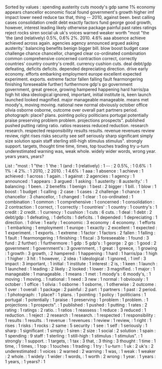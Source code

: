 Sorted by values :
spending austerity cuts moody's gdp same 1% economy appears chancellor economic fiscal found government's growth higher imf impact lower need reduce tax that, thing -- 2010, against been. best calling cases consolidation credit debt exactly factors fund george good growth, however, interest leading likely otherwise package painful past rates ratings reject rocks siren social uk uk's voices warned weaker worth "most "the 'the (and (relatively) 0.5%, 0.6% 2%. 2010. 4.6% aaa absence achieve achieved across again. agencies agency announced argued asking austerity.' balancing benefits benign bigger bill. blow boost budget case challenge chance chancellor, changed clear co-ordinated combination common comprehensive concerned contraction correct, correctly countries' country country's credit. currency cushion cuts. deal debt/gdp defeating, deficits deficits. depended depreciating direction. drive early economy. efforts embarking employment europe excellent expected experiment. exports. extreme factor fallen falling fault fearmongering finishing foreseeable further) furthermore gdp's go government government, great greece, growing hampered happening hard harris/pa high hit idea ideological ignored, important, initial institute is, keen launch launched looked magnified. major manageable manageable. means met moody's, moving moving. national new normal obviously october office olivia osborne osborne, outcome over overall part partners period. photograph: place? plans. pointing policy politicians portugal potentially praise preserving problem problem. projections prospects". published pushed putting rating ratio. ratios reassess reduced reduction. research research. respected responsibility results results. revenue revenues review review, right rises risks security see self seriously sharp significant simply size solution spain staff sterling still-high stimulus stimulus". strongly support. targets, thought time time, times, top touches trading try u-turn underestimated warning was, weak whole. widely wider words, wrong year. years years, years? 

List :
"most : 1
"the : 1
'the : 1
(and : 1
(relatively) : 1
-- : 2
0.5%, : 1
0.6% : 1
1% : 4
2%. : 1
2010, : 2
2010. : 1
4.6% : 1
aaa : 1
absence : 1
achieve : 1
achieved : 1
across : 1
again. : 1
against : 2
agencies : 1
agency : 1
announced : 1
appears : 3
argued : 1
asking : 1
austerity : 8
austerity.' : 1
balancing : 1
been. : 2
benefits : 1
benign : 1
best : 2
bigger : 1
bill. : 1
blow : 1
boost : 1
budget : 1
calling : 2
case : 1
cases : 2
challenge : 1
chance : 1
chancellor : 3
chancellor, : 1
changed : 1
clear : 1
co-ordinated : 1
combination : 1
common : 1
comprehensive : 1
concerned : 1
consolidation : 2
contraction : 1
correct, : 1
correctly : 1
countries' : 1
country : 1
country's : 1
credit : 2
credit. : 1
currency : 1
cushion : 1
cuts : 6
cuts. : 1
deal : 1
debt : 2
debt/gdp : 1
defeating, : 1
deficits : 1
deficits. : 1
depended : 1
depreciating : 1
direction. : 1
drive : 1
early : 1
economic : 3
economy : 4
economy. : 1
efforts : 1
embarking : 1
employment : 1
europe : 1
exactly : 2
excellent : 1
expected : 1
experiment. : 1
exports. : 1
extreme : 1
factor : 1
factors : 2
fallen : 1
falling : 1
fault : 1
fearmongering : 1
finishing : 1
fiscal : 3
foreseeable : 1
found : 3
fund : 2
further) : 1
furthermore : 1
gdp : 5
gdp's : 1
george : 2
go : 1
good : 2
government : 1
government's : 3
government, : 1
great : 1
greece, : 1
growing : 1
growth : 3
growth, : 2
hampered : 1
happening : 1
hard : 1
harris/pa : 1
high : 1
higher : 3
hit : 1
however, : 2
idea : 1
ideological : 1
ignored, : 1
imf : 3
impact : 3
important, : 1
initial : 1
institute : 1
interest : 2
is, : 1
keen : 1
launch : 1
launched : 1
leading : 2
likely : 2
looked : 1
lower : 3
magnified. : 1
major : 1
manageable : 1
manageable. : 1
means : 1
met : 1
moody's : 6
moody's, : 1
moving : 1
moving. : 1
national : 1
need : 3
new : 1
normal : 1
obviously : 1
october : 1
office : 1
olivia : 1
osborne : 1
osborne, : 1
otherwise : 2
outcome : 1
over : 1
overall : 1
package : 2
painful : 2
part : 1
partners : 1
past : 2
period. : 1
photograph: : 1
place? : 1
plans. : 1
pointing : 1
policy : 1
politicians : 1
portugal : 1
potentially : 1
praise : 1
preserving : 1
problem : 1
problem. : 1
projections : 1
prospects". : 1
published : 1
pushed : 1
putting : 1
rates : 2
rating : 1
ratings : 2
ratio. : 1
ratios : 1
reassess : 1
reduce : 3
reduced : 1
reduction. : 1
reject : 2
research : 1
research. : 1
respected : 1
responsibility : 1
results : 1
results. : 1
revenue : 1
revenues : 1
review : 1
review, : 1
right : 1
rises : 1
risks : 1
rocks : 2
same : 5
security : 1
see : 1
self : 1
seriously : 1
sharp : 1
significant : 1
simply : 1
siren : 2
size : 1
social : 2
solution : 1
spain : 1
spending : 9
staff : 1
sterling : 1
still-high : 1
stimulus : 1
stimulus". : 1
strongly : 1
support. : 1
targets, : 1
tax : 3
that, : 3
thing : 3
thought : 1
time : 1
time, : 1
times, : 1
top : 1
touches : 1
trading : 1
try : 1
u-turn : 1
uk : 2
uk's : 2
underestimated : 1
voices : 2
warned : 2
warning : 1
was, : 1
weak : 1
weaker : 2
whole. : 1
widely : 1
wider : 1
words, : 1
worth : 2
wrong : 1
year. : 1
years : 1
years, : 1
years? : 1
